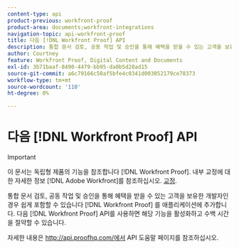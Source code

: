 ```yaml
---
content-type: api
product-previous: workfront-proof
product-area: documents;workfront-integrations
navigation-topic: api-workfront-proof
title: 다음 [!DNL Workfront Proof] API
description: 통합 문서 검토, 공동 작업 및 승인을 통해 혜택을 받을 수 있는 고객을 보유한 개발자인 경우 쉽게 포함할 수 있습니다 [!DNL Workfront Proof] 를 애플리케이션에 추가합니다. 다음 [!DNL Workfront Proof] API를 사용하면 해당 기능을 활성화하고 수백 시간을 절약할 수 있습니다.
author: Courtney
feature: Workfront Proof, Digital Content and Documents
exl-id: 3b71baaf-8490-4479-bb95-da0b5d28ad15
source-git-commit: a6c79166c50af5bfe4c0341d003052179ce78373
workflow-type: tm+mt
source-wordcount: '110'
ht-degree: 0%

---
```


# 다음 [!DNL Workfront Proof] API

>[!IMPORTANT]
>
>이 문서는 독립형 제품의 기능을 참조합니다 [!DNL Workfront Proof]. 내부 교정에 대한 자세한 정보 [!DNL Adobe Workfront]를 참조하십시오. [교정](../../../review-and-approve-work/proofing/proofing.md).

통합 문서 검토, 공동 작업 및 승인을 통해 혜택을 받을 수 있는 고객을 보유한 개발자인 경우 쉽게 포함할 수 있습니다 [!DNL Workfront Proof] 를 애플리케이션에 추가합니다. 다음 [!DNL Workfront Proof] API를 사용하면 해당 기능을 활성화하고 수백 시간을 절약할 수 있습니다.

자세한 내용은 http://api.proofhq.com/에서 API 도움말 페이지를 참조하십시오.
